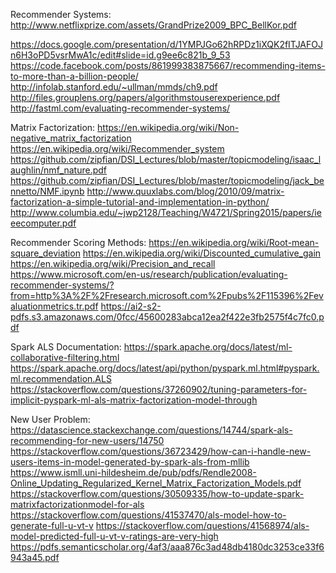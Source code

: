 Recommender Systems:
http://www.netflixprize.com/assets/GrandPrize2009_BPC_BellKor.pdf


https://docs.google.com/presentation/d/1YMPJGo62hRPDz1iXQK2fITJAFOJn6H3oPD5vsrMwA1c/edit#slide=id.g9ee6c821b_9_53
https://code.facebook.com/posts/861999383875667/recommending-items-to-more-than-a-billion-people/
http://infolab.stanford.edu/~ullman/mmds/ch9.pdf
http://files.grouplens.org/papers/algorithmstouserexperience.pdf
http://fastml.com/evaluating-recommender-systems/


Matrix Factorization:
https://en.wikipedia.org/wiki/Non-negative_matrix_factorization
https://en.wikipedia.org/wiki/Recommender_system
https://github.com/zipfian/DSI_Lectures/blob/master/topicmodeling/isaac_laughlin/nmf_nature.pdf
https://github.com/zipfian/DSI_Lectures/blob/master/topicmodeling/jack_bennetto/NMF.ipynb
http://www.quuxlabs.com/blog/2010/09/matrix-factorization-a-simple-tutorial-and-implementation-in-python/
http://www.columbia.edu/~jwp2128/Teaching/W4721/Spring2015/papers/ieeecomputer.pdf


Recommender Scoring Methods:
https://en.wikipedia.org/wiki/Root-mean-square_deviation
https://en.wikipedia.org/wiki/Discounted_cumulative_gain
https://en.wikipedia.org/wiki/Precision_and_recall
https://www.microsoft.com/en-us/research/publication/evaluating-recommender-systems/?from=http%3A%2F%2Fresearch.microsoft.com%2Fpubs%2F115396%2Fevaluationmetrics.tr.pdf
https://ai2-s2-pdfs.s3.amazonaws.com/0fcc/45600283abca12ea2f422e3fb2575f4c7fc0.pdf


Spark ALS Documentation:
https://spark.apache.org/docs/latest/ml-collaborative-filtering.html
https://spark.apache.org/docs/latest/api/python/pyspark.ml.html#pyspark.ml.recommendation.ALS
https://stackoverflow.com/questions/37260902/tuning-parameters-for-implicit-pyspark-ml-als-matrix-factorization-model-through


New User Problem:
https://datascience.stackexchange.com/questions/14744/spark-als-recommending-for-new-users/14750
https://stackoverflow.com/questions/36723429/how-can-i-handle-new-users-items-in-model-generated-by-spark-als-from-mllib
https://www.ismll.uni-hildesheim.de/pub/pdfs/Rendle2008-Online_Updating_Regularized_Kernel_Matrix_Factorization_Models.pdf
https://stackoverflow.com/questions/30509335/how-to-update-spark-matrixfactorizationmodel-for-als
https://stackoverflow.com/questions/41537470/als-model-how-to-generate-full-u-vt-v
https://stackoverflow.com/questions/41568974/als-model-predicted-full-u-vt-v-ratings-are-very-high
https://pdfs.semanticscholar.org/4af3/aaa876c3ad48db4180dc3253ce33f6943a45.pdf